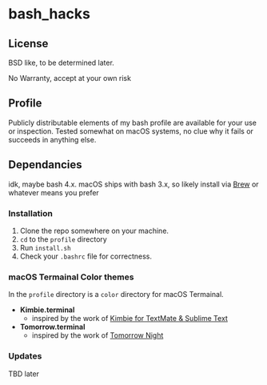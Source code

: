 # bash_hacks

## License

BSD like, to be determined later.

No Warranty, accept at your own risk

## Profile

Publicly distributable elements of my bash profile are available for your use or inspection. Tested somewhat on macOS systems, no clue why it fails or succeeds in anything else. 

## Dependancies

idk, maybe bash 4.x. macOS ships with bash 3.x, so likely install via [Brew](brew.sh) or whatever means you prefer

### Installation

1. Clone the repo somewhere on your machine.
2. `cd` to the `profile` directory
3. Run `install.sh`
4. Check your `.bashrc` file for correctness.

### macOS Termainal Color themes

In the `profile` directory is a `color` directory for macOS Termainal.

- **Kimbie.terminal**
    - inspired by the work of [Kimbie for TextMate & Sublime Text](https://github.com/idleberg/Kimbie.tmTheme)
- **Tomorrow.terminal**
    - inspired by the work of [Tomorrow Night](https://github.com/theymaybecoders/sublime-tomorrow-theme)


### Updates

TBD later


